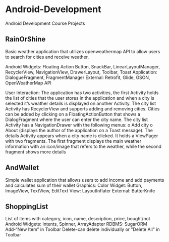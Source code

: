 # Android-Development
Android Development Course Projects

RainOrShine
------
Basic weather application that utilizes openweathermap API to allow users to search for cities and receive weather.

Android Widgets: Floating Action Button, SnackBar, LinearLayoutManager, RecyclerView, NavigationView, DrawerLayout, Toolbar, Toast
Application: DialogueFragment, FragmentManager
External: Retrofit, Glide, GSON, OpenWeatherMap API

User Interaction:
The application has two activities, the first Activity holds the list of cities that the user stores in the application and when a city 
is selected it’s weather details is displayed on another Activity.
The city list Activity has RecyclerView and supports adding and removing cities. Cities can be added by clicking on a FloatingActionButton 
that shows a DialogFragment where the user can enter the city name.
The city list Activity has a NavigationDrawer with the following menus:
o Add city
o About (displays the author of the application on a Toast message).
The details Activity appears when a city name is clicked. It holds a ViewPager with two fragments. The first fragment displays the main 
weather information with an icon/image that refers to the weather, while the second fragment shows more details

AndWallet
------
Simple wallet application that allows users to add income and add payments and calculates sum of their wallet
Graphics: Color
Widget: Button, ImageView, TextView, EditText
View: LayoutInflater
External: ButterKnife

ShoppingList
------
List of items with category, icon, name, description, price, bought/not
Android Widgets: Intents, Spinner, ArrayAdapter
RDBMS: SugarORM
Add-“New Item” in Toolbar
Delete-can delete individually or "Delete All" in Toolbar

